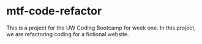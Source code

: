 # mtf-code-refactor
 This is a project for the UW Coding Bootcamp for week one. In this project, we are refactoring coding for a fictional website. 
